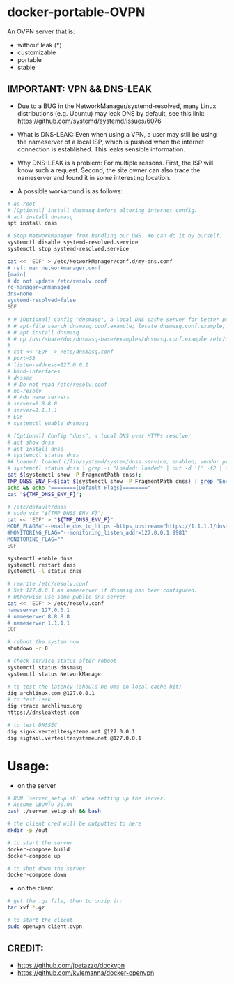 # docker-portable-OVPN

An OVPN server that is:

- without leak (*)
- customizable
- portable
- stable

## IMPORTANT: VPN && DNS-LEAK

- Due to a BUG in the NetworkManager/systemd-resolved, many Linux distributions (e.g. Ubuntu) may leak DNS by default, see this link: https://github.com/systemd/systemd/issues/6076

- What is DNS-LEAK: Even when using a VPN, a user may still be using the nameserver of a local ISP, which is pushed when the internet connection is established. This leaks sensible information.

- Why DNS-LEAK is a problem: For multiple reasons. First, the ISP will know such a request. Second, the site owner can also trace the nameserver and found it in some interesting location.

- A possible workaround is as follows:

```sh
# as root
# [Optional] install dnsmasq before altering internet config.
# apt install dnsmasq
apt install dnss

# Stop NetworkManager from handling our DNS. We can do it by ourself.
systemctl disable systemd-resolved.service
systemctl stop systemd-resolved.service

cat << 'EOF' > /etc/NetworkManager/conf.d/my-dns.conf
# ref: man networkmanager.conf
[main]
# do not update /etc/resolv.conf
rc-manager=unmanaged
dns=none
systemd-resolved=false
EOF

# # [Optional] Config "dnsmasq", a local DNS cache server for better performance and DNSSEC etc.
# # apt-file search dnsmasq.conf.example; locate dnsmasq.conf.example;
# # apt install dnsmasq
# # cp /usr/share/doc/dnsmasq-base/examples/dnsmasq.conf.example /etc/dnsmasq.conf
#
# cat << 'EOF' > /etc/dnsmasq.conf
# port=53
# listen-address=127.0.0.1
# bind-interfaces
# dnssec
# # Do not read /etc/resolv.conf
# no-resolv
# # Add name servers
# server=8.8.8.8
# server=1.1.1.1
# EOF
# systemctl enable dnsmasq

# [Optional] Config "dnss", a local DNS over HTTPs resolver
# apt show dnss
# apt install dnss
# systemctl status dnss
## Loaded: loaded (/lib/systemd/system/dnss.service; enabled; vendor preset: enabled)
# systemctl status dnss | grep -i "Loaded: loaded" | cut -d '(' -f2 | cut -d ';' -f1
cat $(systemctl show -P FragmentPath dnss);
TMP_DNSS_ENV_F=$(cat $(systemctl show -P FragmentPath dnss) | grep "EnvironmentFile" | cut -d '-' -f2);
echo && echo "========[Default Flags]========"
cat "${TMP_DNSS_ENV_F}";

# /etc/default/dnss
# sudo vim "${TMP_DNSS_ENV_F}";
cat << 'EOF' > "${TMP_DNSS_ENV_F}"
MODE_FLAGS='--enable_dns_to_https -https_upstream="https://1.1.1.1/dns-query"'
#MONITORING_FLAG="--monitoring_listen_addr=127.0.0.1:9981"
MONITORING_FLAG=""
EOF

systemctl enable dnss
systemctl restart dnss
systemctl -l status dnss

# rewrite /etc/resolv.conf
# Set 127.0.0.1 as nameserver if dnsmasq has been configured.
# Otherwise use some public dns server.
cat << 'EOF' > /etc/resolv.conf
nameserver 127.0.0.1
# nameserver 8.8.8.8
# nameserver 1.1.1.1
EOF

# reboot the system now
shutdown -r 0

# check service status after reboot
systemctl status dnsmasq
systemctl status NetworkManager

# to test the latency (should be 0ms on local cache hit)
dig archlinux.com @127.0.0.1
# to test leak
dig +trace archlinux.org
https://dnsleaktest.com

# to test DNSSEC
dig sigok.verteiltesysteme.net @127.0.0.1
dig sigfail.verteiltesysteme.net @127.0.0.1
```

# Usage:

- on the server

```sh
# RUN `server_setup.sh` when setting up the server.
# Assume UBUNTU 20.04
bash ./server_setup.sh && bash

# the client cred will be outputted to here
mkdir -p /out

# to start the server
docker-compose build
docker-compose up

# to shut down the server
docker-compose down
```

- on the client

```sh
# get the .gz file, then to unzip it:
tar xvf *.gz

# to start the client
sudo openvpn client.ovpn
```

## CREDIT:

- https://github.com/jpetazzo/dockvpn
- https://github.com/kylemanna/docker-openvpn
